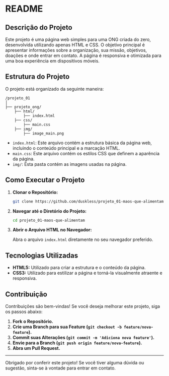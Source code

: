 # README

## Descrição do Projeto

Este projeto é uma página web simples para uma ONG criada do zero, desenvolvida utilizando apenas HTML e CSS. O objetivo principal é apresentar informações sobre a organização, sua missão, objetivos, doações e onde entrar em contato. A página é responsiva e otimizada para uma boa experiência em dispositivos móveis.

## Estrutura do Projeto

O projeto está organizado da seguinte maneira:

```
/projeto_01
│
├── projeto_ong/
    ├── html/
        ├── index.html
    ├── css/
        ├── main.css
    ├── img/
        ├── image_main.png
```

- `index.html`: Este arquivo contém a estrutura básica da página web, incluindo o conteúdo principal e a marcação HTML.
- `main.css`: Este arquivo contém os estilos CSS que definem a aparência da página.
- `img/`: Esta pasta contém as imagens usadas na página.

## Como Executar o Projeto

1. **Clonar o Repositório:**

   ```bash
   git clone https://github.com/duskless/projeto_01-maos-que-alimentam
   ```

2. **Navegar até o Diretório do Projeto:**

   ```bash
   cd projeto_01-maos-que-alimentam
   ```

3. **Abrir o Arquivo HTML no Navegador:**
   
   Abra o arquivo `index.html` diretamente no seu navegador preferido.

## Tecnologias Utilizadas

- **HTML5:** Utilizado para criar a estrutura e o conteúdo da página.
- **CSS3:** Utilizado para estilizar a página e torná-la visualmente atraente e responsiva.

## Contribuição

Contribuições são bem-vindas! Se você deseja melhorar este projeto, siga os passos abaixo:

1. **Fork o Repositório.**
2. **Crie uma Branch para sua Feature (`git checkout -b feature/nova-feature`).**
3. **Commit suas Alterações (`git commit -m 'Adiciona nova feature'`).**
4. **Envie para a Branch (`git push origin feature/nova-feature`).**
5. **Abra um Pull Request.**

---

Obrigado por conferir este projeto! Se você tiver alguma dúvida ou sugestão, sinta-se à vontade para entrar em contato.
